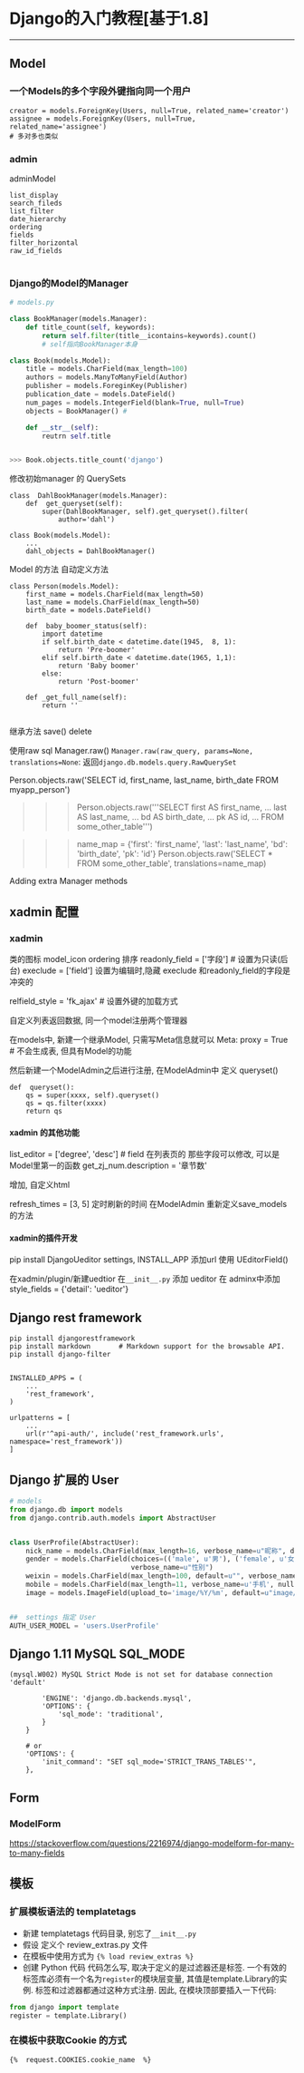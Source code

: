 # Django的入门教程[基于1.8]
---
## Model

### 一个Models的多个字段外键指向同一个用户
```
creator = models.ForeignKey(Users, null=True, related_name='creator')
assignee = models.ForeignKey(Users, null=True, related_name='assignee')
# 多对多也类似
```
### admin
adminModel
```
list_display
search_fileds
list_filter
date_hierarchy
ordering
fields
filter_horizontal
raw_id_fields


```

### Django的Model的Manager

```python
# models.py

class BookManager(models.Manager):
    def title_count(self, keywords):
        return self.filter(title__icontains=keywords).count()
        # self指向BookManager本身

class Book(models.Model):
    title = models.CharField(max_length=100)
    authors = models.ManyToManyField(Author)
    publisher = models.ForeginKey(Publisher)
    publication_date = models.DateField()
    num_pages = models.IntegerField(blank=True, null=True)
    objects = BookManager() #

    def __str__(self):
        reutrn self.title


>>> Book.objects.title_count('django')
```

修改初始manager 的 QuerySets
```
class  DahlBookManager(models.Manager):
    def  get_queryset(self):
        super(DahlBookManager, self).get_queryset().filter(
            author='dahl')

class Book(models.Model):
    ...
    dahl_objects = DahlBookManager()
```

Model 的方法
自动定义方法
```
class Person(models.Model):
    first_name = models.CharField(max_length=50)
    last_name = models.CharField(max_length=50)
    birth_date = models.DateField()

    def  baby_boomer_status(self):
        import datetime
        if self.birth_date < datetime.date(1945,  8, 1):
            return 'Pre-boomer'
        elif self.birth_date < datetime.date(1965, 1,1):
            return 'Baby boomer'
        else:
            return 'Post-boomer'
    
    def _get_full_name(self):
        return ''


```
继承方法
save()
delete

使用raw sql
Manager.raw()
`Manager.raw(raw_query, params=None, translations=None`: 返回`django.db.models.query.RawQuerySet`

Person.objects.raw('SELECT id, first_name, last_name, birth_date FROM
myapp_person')

>>> Person.objects.raw('''SELECT first AS first_name,
... last AS last_name,
... bd AS birth_date,
... pk AS id,
... FROM some_other_table''')

>>> name_map = {'first': 'first_name', 'last': 'last_name', 'bd':
'birth_date', 'pk': 'id'}
>>> Person.objects.raw('SELECT * FROM some_other_table',
translations=name_map)


Adding extra Manager methods

## xadmin 配置
### xadmin

类的图标
model_icon 
ordering 排序
readonly_field = ['字段']  # 设置为只读(后台)
execlude = ['field']  设置为编辑时,隐藏
execlude 和readonly_field的字段是冲突的

relfield_style = 'fk_ajax' # 设置外键的加载方式


自定义列表返回数据, 同一个model注册两个管理器

在models中,
新建一个继承Model, 只需写Meta信息就可以
Meta:
   proxy = True # 不会生成表, 但具有Model的功能

然后新建一个ModelAdmin之后进行注册,
在ModelAdmin中
定义 queryset()
```
def  queryset():
    qs = super(xxxx, self).queryset()
    qs = qs.filter(xxxx)
    return qs
```

#### xadmin 的其他功能
list_editor = ['degree', 'desc'] # field 在列表页的 那些字段可以修改, 可以是 Model里第一的函数
get_zj_num.description = '章节数'

增加, 自定义html

refresh_times = [3, 5] 定时刷新的时间
在ModelAdmin 重新定义save_models的方法


#### xadmin的插件开发
pip install DjangoUeditor
settings, INSTALL_APP
添加url
使用 UEditorField()

在xadmin/plugin/新建uedtior
在`__init__.py` 添加 ueditor
在 adminx中添加 style_fields = {'detail': 'ueditor'}



## Django rest framework

```
pip install djangorestframework
pip install markdown       # Markdown support for the browsable API.
pip install django-filter


INSTALLED_APPS = (
    ...
    'rest_framework',
)

urlpatterns = [
    ...
    url(r'^api-auth/', include('rest_framework.urls', namespace='rest_framework'))
]

```

## Django 扩展的 User

```py
# models
from django.db import models
from django.contrib.auth.models import AbstractUser


class UserProfile(AbstractUser):
    nick_name = models.CharField(max_length=16, verbose_name=u"昵称", default=u'用户名称')
    gender = models.CharField(choices=(('male', u'男'), ('female', u'女')), default=u'female', max_length=6,
                              verbose_name=u"性别")
    weixin = models.CharField(max_length=100, default=u"", verbose_name=u"微信")
    mobile = models.CharField(max_length=11, verbose_name=u'手机', null=True)
    image = models.ImageField(upload_to='image/%Y/%m', default=u"image/default.png", max_length=100, verbose_name=u"头像")


##  settings 指定 User
AUTH_USER_MODEL = 'users.UserProfile'
```

## Django 1.11 MySQL SQL_MODE
`(mysql.W002) MySQL Strict Mode is not set for database connection 'default'`

```
        'ENGINE': 'django.db.backends.mysql',
        'OPTIONS': {
            'sql_mode': 'traditional',
        }
    }

    # or
    'OPTIONS': {
        'init_command': "SET sql_mode='STRICT_TRANS_TABLES'",
    },
```


## Form

### ModelForm
https://stackoverflow.com/questions/2216974/django-modelform-for-many-to-many-fields


## 模板

### 扩展模板语法的 templatetags
- 新建 templatetags 代码目录, 别忘了`__init__.py`
- 假设 定义个 review_extras.py 文件
- 在模板中使用方式为
  `{% load review_extras %}`
- 创建 Python 代码
  代码怎么写, 取决于定义的是过滤器还是标签. 一个有效的标签库必须有一个名为`register`的模块层变量, 其值是template.Library的实例.
  标签和过滤器都通过这种方式注册. 因此, 在模块顶部要插入一下代码:
```py
from django import template
register = template.Library()

```

### 在模板中获取Cookie 的方式

`{%  request.COOKIES.cookie_name  %}`

